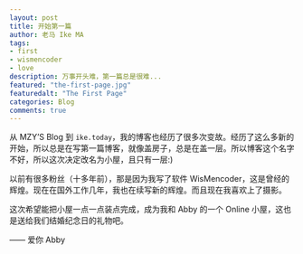 ```yaml
---
layout: post
title: 开始第一篇
author: 老马 Ike MA
tags: 
- first
- wismencoder
- love
description: 万事开头难，第一篇总是很难...
featured: "the-first-page.jpg"
featuredalt: "The First Page"
categories: Blog
comments: true
---
```


从 MZY’S Blog 到 ``ike.today``，我的博客也经历了很多次变故。经历了这么多新的开始，所以总是在写第一篇博客，就像盖房子，总是在盖一层。所以博客这个名字不好，所以这次决定改名为小屋，且只有一层:)

以前有很多粉丝（十多年前），那是因为我写了软件 WisMencoder，这是曾经的辉煌。现在在国外工作几年，我也在续写新的辉煌。而且现在我喜欢上了摄影。

这次希望能把小屋一点一点装点完成，成为我和 Abby 的一个 Online 小屋，这也是送给我们结婚纪念日的礼物吧。

—— 爱你 Abby